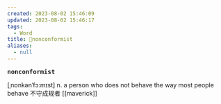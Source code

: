 ```yaml
---
created: 2023-08-02 15:46:09
updated: 2023-08-02 15:46:17
tags:
  - Word
title: 📖nonconformist
aliases:
  - null
---
```


<pre><strong>nonconformist</strong></pre>
[ˌnɒnkənˈfɔ:mɪst]
n. a person who does not behave the way most people behave 不守成规者
[[maverick]]

